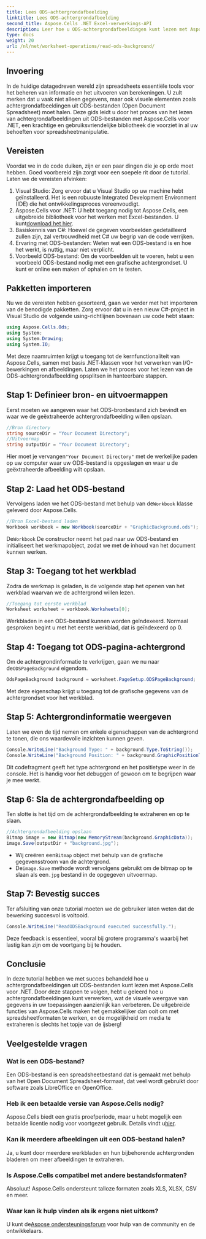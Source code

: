 ```yaml
---
title: Lees ODS-achtergrondafbeelding
linktitle: Lees ODS-achtergrondafbeelding
second_title: Aspose.Cells .NET Excel-verwerkings-API
description: Leer hoe u ODS-achtergrondafbeeldingen kunt lezen met Aspose.Cells voor .NET met deze uitgebreide, stapsgewijze tutorial. Perfect voor ontwikkelaars en liefhebbers.
type: docs
weight: 20
url: /nl/net/worksheet-operations/read-ods-background/
---
```

## Invoering
In de huidige datagedreven wereld zijn spreadsheets essentiële tools voor het beheren van informatie en het uitvoeren van berekeningen. U zult merken dat u vaak niet alleen gegevens, maar ook visuele elementen zoals achtergrondafbeeldingen uit ODS-bestanden (Open Document Spreadsheet) moet halen. Deze gids leidt u door het proces van het lezen van achtergrondafbeeldingen uit ODS-bestanden met Aspose.Cells voor .NET, een krachtige en gebruiksvriendelijke bibliotheek die voorziet in al uw behoeften voor spreadsheetmanipulatie.
## Vereisten
Voordat we in de code duiken, zijn er een paar dingen die je op orde moet hebben. Goed voorbereid zijn zorgt voor een soepele rit door de tutorial. Laten we de vereisten afvinken:
1. Visual Studio: Zorg ervoor dat u Visual Studio op uw machine hebt geïnstalleerd. Het is een robuuste Integrated Development Environment (IDE) die het ontwikkelingsproces vereenvoudigt.
2.  Aspose.Cells voor .NET: U hebt toegang nodig tot Aspose.Cells, een uitgebreide bibliotheek voor het werken met Excel-bestanden. U kunt[download het hier](https://releases.aspose.com/cells/net/).
3. Basiskennis van C#: Hoewel de gegeven voorbeelden gedetailleerd zullen zijn, zal vertrouwdheid met C# uw begrip van de code verrijken.
4. Ervaring met ODS-bestanden: Weten wat een ODS-bestand is en hoe het werkt, is nuttig, maar niet verplicht.
5. Voorbeeld ODS-bestand: Om de voorbeelden uit te voeren, hebt u een voorbeeld ODS-bestand nodig met een grafische achtergrondset. U kunt er online een maken of ophalen om te testen.
## Pakketten importeren
Nu we de vereisten hebben gesorteerd, gaan we verder met het importeren van de benodigde pakketten. Zorg ervoor dat u in een nieuw C#-project in Visual Studio de volgende using-richtlijnen bovenaan uw code hebt staan:
```csharp
using Aspose.Cells.Ods;
using System;
using System.Drawing;
using System.IO;
```
Met deze naamruimten krijgt u toegang tot de kernfunctionaliteit van Aspose.Cells, samen met basis .NET-klassen voor het verwerken van I/O-bewerkingen en afbeeldingen.
Laten we het proces voor het lezen van de ODS-achtergrondafbeelding opsplitsen in hanteerbare stappen. 
## Stap 1: Definieer bron- en uitvoermappen
Eerst moeten we aangeven waar het ODS-bronbestand zich bevindt en waar we de geëxtraheerde achtergrondafbeelding willen opslaan.
```csharp
//Bron directory
string sourceDir = "Your Document Directory";
//Uitvoermap
string outputDir = "Your Document Directory";
```
Hier moet je vervangen`"Your Document Directory"` met de werkelijke paden op uw computer waar uw ODS-bestand is opgeslagen en waar u de geëxtraheerde afbeelding wilt opslaan.
## Stap 2: Laad het ODS-bestand 
 Vervolgens laden we het ODS-bestand met behulp van de`Workbook` klasse geleverd door Aspose.Cells.
```csharp
//Bron Excel-bestand laden
Workbook workbook = new Workbook(sourceDir + "GraphicBackground.ods");
```
 De`Workbook` De constructor neemt het pad naar uw ODS-bestand en initialiseert het werkmapobject, zodat we met de inhoud van het document kunnen werken.
## Stap 3: Toegang tot het werkblad 
Zodra de werkmap is geladen, is de volgende stap het openen van het werkblad waarvan we de achtergrond willen lezen.
```csharp
//Toegang tot eerste werkblad
Worksheet worksheet = workbook.Worksheets[0];
```
Werkbladen in een ODS-bestand kunnen worden geïndexeerd. Normaal gesproken begint u met het eerste werkblad, dat is geïndexeerd op 0.
## Stap 4: Toegang tot ODS-pagina-achtergrond 
 Om de achtergrondinformatie te verkrijgen, gaan we nu naar de`ODSPageBackground` eigendom.
```csharp
OdsPageBackground background = worksheet.PageSetup.ODSPageBackground;
```
Met deze eigenschap krijgt u toegang tot de grafische gegevens van de achtergrondset voor het werkblad.
## Stap 5: Achtergrondinformatie weergeven
Laten we even de tijd nemen om enkele eigenschappen van de achtergrond te tonen, die ons waardevolle inzichten kunnen geven.
```csharp
Console.WriteLine("Background Type: " + background.Type.ToString());
Console.WriteLine("Background Position: " + background.GraphicPositionType.ToString());
```
Dit codefragment geeft het type achtergrond en het positietype weer in de console. Het is handig voor het debuggen of gewoon om te begrijpen waar je mee werkt.
## Stap 6: Sla de achtergrondafbeelding op 
Ten slotte is het tijd om de achtergrondafbeelding te extraheren en op te slaan.
```csharp
//Achtergrondafbeelding opslaan
Bitmap image = new Bitmap(new MemoryStream(background.GraphicData));
image.Save(outputDir + "background.jpg");
```
-  Wij creëren een`Bitmap` object met behulp van de grafische gegevensstroom van de achtergrond.
-  De`image.Save` methode wordt vervolgens gebruikt om de bitmap op te slaan als een`.jpg` bestand in de opgegeven uitvoermap. 
## Stap 7: Bevestig succes 
Ter afsluiting van onze tutorial moeten we de gebruiker laten weten dat de bewerking succesvol is voltooid.
```csharp
Console.WriteLine("ReadODSBackground executed successfully.");
```
Deze feedback is essentieel, vooral bij grotere programma's waarbij het lastig kan zijn om de voortgang bij te houden.
## Conclusie
In deze tutorial hebben we met succes behandeld hoe u achtergrondafbeeldingen uit ODS-bestanden kunt lezen met Aspose.Cells voor .NET. Door deze stappen te volgen, hebt u geleerd hoe u achtergrondafbeeldingen kunt verwerken, wat de visuele weergave van gegevens in uw toepassingen aanzienlijk kan verbeteren. De uitgebreide functies van Aspose.Cells maken het gemakkelijker dan ooit om met spreadsheetformaten te werken, en de mogelijkheid om media te extraheren is slechts het topje van de ijsberg!
## Veelgestelde vragen
### Wat is een ODS-bestand?
Een ODS-bestand is een spreadsheetbestand dat is gemaakt met behulp van het Open Document Spreadsheet-formaat, dat veel wordt gebruikt door software zoals LibreOffice en OpenOffice.
### Heb ik een betaalde versie van Aspose.Cells nodig?
 Aspose.Cells biedt een gratis proefperiode, maar u hebt mogelijk een betaalde licentie nodig voor voortgezet gebruik. Details vindt u[hier](https://purchase.aspose.com/buy).
### Kan ik meerdere afbeeldingen uit een ODS-bestand halen?
Ja, u kunt door meerdere werkbladen en hun bijbehorende achtergronden bladeren om meer afbeeldingen te extraheren.
### Is Aspose.Cells compatibel met andere bestandsformaten?
Absoluut! Aspose.Cells ondersteunt talloze formaten zoals XLS, XLSX, CSV en meer.
### Waar kan ik hulp vinden als ik ergens niet uitkom?
 U kunt de[Aspose ondersteuningsforum](https://forum.aspose.com/c/cells/9) voor hulp van de community en de ontwikkelaars.